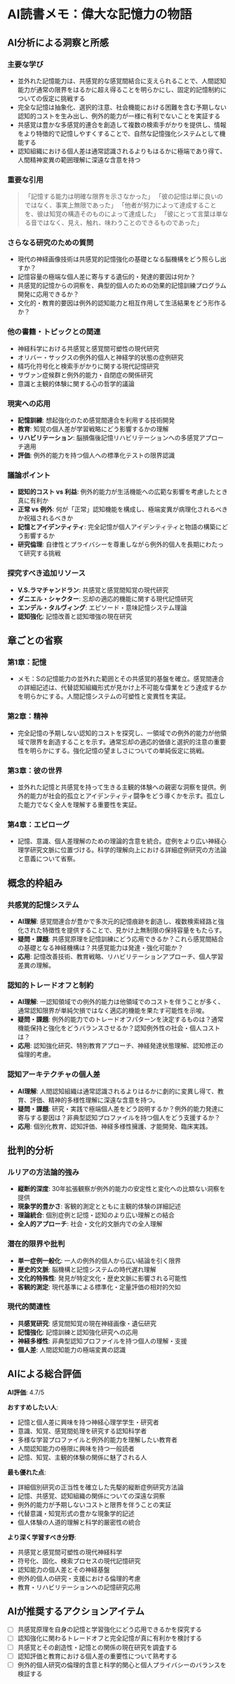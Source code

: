 # AI読書メモ：偉大な記憶力の物語

## AI分析による洞察と所感

### 主要な学び
- 並外れた記憶能力は、共感覚的な感覚間結合に支えられることで、人間認知能力が通常の限界をはるかに超え得ることを明らかにし、固定的記憶制約についての仮定に挑戦する
- 完全な記憶は抽象化、選択的注意、社会機能における困難を含む予期しない認知的コストを生み出し、例外的能力が一様に有利でないことを実証する
- 共感覚は豊かな多感覚的連合を創造して複数の検索手がかりを提供し、情報をより特徴的で記憶しやすくすることで、自然な記憶強化システムとして機能する
- 認知組織における個人差は通常認識されるよりもはるかに極端であり得て、人間精神変異の範囲理解に深遠な含意を持つ

### 重要な引用
> 「記憶する能力は明確な限界を示さなかった」
> 「彼の記憶は単に良いのではなく、事実上無限であった」
> 「他者が努力によって達成することを、彼は知覚の構造そのものによって達成した」
> 「彼にとって言葉は単なる音ではなく、見え、触れ、味わうことのできるものであった」

### さらなる研究のための質問
- 現代の神経画像技術は共感覚的記憶強化の基礎となる脳機構をどう照らし出すか？
- 記憶容量の極端な個人差に寄与する遺伝的・発達的要因は何か？
- 共感覚的記憶からの洞察を、典型的個人のための効果的記憶訓練プログラム開発に応用できるか？
- 文化的・教育的要因は例外的認知能力と相互作用して生活結果をどう形作るか？

### 他の書籍・トピックとの関連
- 神経科学における共感覚と感覚間可塑性の現代研究
- オリバー・サックスの例外的個人と神経学的状態の症例研究
- 精巧化符号化と検索手がかりに関する現代記憶研究
- サヴァン症候群と例外的能力・自閉症の関係研究
- 意識と主観的体験に関する心の哲学的議論

### 現実への応用
- **記憶訓練**: 想起強化のため感覚間連合を利用する技術開発
- **教育**: 知覚の個人差が学習戦略にどう影響するかの理解
- **リハビリテーション**: 脳損傷後記憶リハビリテーションへの多感覚アプローチ適用
- **評価**: 例外的能力を持つ個人への標準化テストの限界認識

### 議論ポイント
- **認知的コスト vs 利益**: 例外的能力が生活機能への広範な影響を考慮したとき真に有利か
- **正常 vs 例外**: 何が「正常」認知機能を構成し、極端変異が病理化されるべきか祝福されるべきか
- **記憶とアイデンティティ**: 完全記憶が個人アイデンティティと物語の構築にどう影響するか
- **研究倫理**: 自律性とプライバシーを尊重しながら例外的個人を長期にわたって研究する挑戦

### 探究すべき追加リソース
- **V.S.ラマチャンドラン**: 共感覚と感覚間知覚の現代研究
- **ダニエル・シャクター**: 忘却の適応的機能に関する現代記憶研究
- **エンデル・タルヴィング**: エピソード・意味記憶システム理論
- **認知強化**: 記憶改善と認知増強の現在研究

## 章ごとの省察

### 第1章：記憶
- メモ：Sの記憶能力の並外れた範囲とその共感覚的基盤を確立。感覚間連合の詳細記述は、代替認知組織形式が見かけ上不可能な偉業をどう達成するかを明らかにする。人間記憶システムの可塑性と変異性を実証。

### 第2章：精神
- 完全記憶の予期しない認知的コストを探究し、一領域での例外的能力が他領域で限界を創造することを示す。通常忘却の適応的価値と選択的注意の重要性を明らかにする。強化記憶の望ましさについての単純仮定に挑戦。

### 第3章：彼の世界
- 並外れた記憶と共感覚を持って生きる主観的体験への親密な洞察を提供。例外的能力が社会的孤立とアイデンティティ闘争をどう導くかを示す。孤立した能力でなく全人を理解する重要性を実証。

### 第4章：エピローグ
- 記憶、意識、個人差理解のための理論的含意を統合。症例をより広い神経心理学研究文脈に位置づける。科学的理解向上における詳細症例研究の方法論と意義について省察。

## 概念的枠組み

### 共感覚的記憶システム
- **AI理解**: 感覚間連合が豊かで多次元的記憶痕跡を創造し、複数検索経路と強化された特徴性を提供することで、見かけ上無制限の保持容量をもたらす。
- **疑問・課題**: 共感覚原理を記憶訓練にどう応用できるか？これら感覚間結合の基礎となる神経機構は？共感覚能力は発達・強化可能か？
- **応用**: 記憶改善技術、教育戦略、リハビリテーションアプローチ、個人学習差異の理解。

### 認知的トレードオフと制約
- **AI理解**: 一認知領域での例外的能力は他領域でのコストを伴うことが多く、通常認知限界が単純欠損ではなく適応的機能を果たす可能性を示唆。
- **疑問・課題**: 例外的能力でのトレードオフパターンを決定するものは？通常機能保持と強化をどうバランスさせるか？認知例外性の社会・個人コストは？
- **応用**: 認知強化研究、特別教育アプローチ、神経発達状態理解、認知修正の倫理的考慮。

### 認知アーキテクチャの個人差
- **AI理解**: 人間認知組織は通常認識されるよりはるかに劇的に変異し得て、教育、評価、精神的多様性理解に深遠な含意を持つ。
- **疑問・課題**: 研究・実践で極端個人差をどう説明するか？例外的能力発達に寄与する要因は？非典型認知プロファイルを持つ個人をどう支援するか？
- **応用**: 個別化教育、認知評価、神経多様性擁護、才能開発、臨床実践。

## 批判的分析

### ルリアの方法論的強み
- **縦断的深度**: 30年拡張観察が例外的能力の安定性と変化への比類ない洞察を提供
- **現象学的豊かさ**: 客観的測定とともに主観的体験の詳細記述
- **理論統合**: 個別症例と記憶・認知のより広い理解との結合
- **全人的アプローチ**: 社会・文化的文脈内での全人理解

### 潜在的限界や批判
- **単一症例一般化**: 一人の例外的個人から広い結論を引く限界
- **歴史的文脈**: 脳機構と記憶システムの時代遅れ理解
- **文化的特殊性**: 発見が特定文化・歴史文脈に影響される可能性
- **客観的測定**: 現代基準による標準化・定量評価の相対的欠如

### 現代的関連性
- **共感覚研究**: 感覚間知覚の現在神経画像・遺伝研究
- **記憶強化**: 記憶訓練と認知強化研究への応用
- **神経多様性**: 非典型認知プロファイルを持つ個人の理解・支援
- **個人差**: 人間認知能力の極端変異の認識

## AIによる総合評価

**AI評価**: 4.7/5

**おすすめしたい人**:
- 記憶と個人差に興味を持つ神経心理学学生・研究者
- 意識、知覚、感覚間処理を研究する認知科学者
- 多様な学習プロファイルと例外的能力を理解したい教育者
- 人間認知能力の極限に興味を持つ一般読者
- 記憶、知覚、主観的体験の関係に魅了される人

**最も優れた点**:
- 詳細個別研究の正当性を確立した先駆的縦断症例研究方法論
- 記憶、共感覚、認知組織の関係についての深遠な洞察
- 例外的能力が予期しないコストと限界を伴うことの実証
- 代替意識・知覚形式の豊かな現象学的記述
- 個人体験の人道的理解と科学的厳密性の統合

**より深く学習すべき分野**:
- 共感覚と感覚間可塑性の現代神経科学
- 符号化、固化、検索プロセスの現代記憶研究
- 認知能力の個人差とその神経基盤
- 例外的個人の研究・支援における倫理的考慮
- 教育・リハビリテーションへの記憶研究応用

## AIが推奨するアクションアイテム
- [ ] 共感覚原理を自身の記憶と学習強化にどう応用できるかを探究する
- [ ] 認知強化に関わるトレードオフと完全記憶が真に有利かを検討する
- [ ] 共感覚とその創造性・記憶との関係の現在研究を調査する
- [ ] 認知評価と教育における個人差の重要性について熟考する
- [ ] 例外的個人研究の倫理的含意と科学的関心と個人プライバシーのバランスを検証する